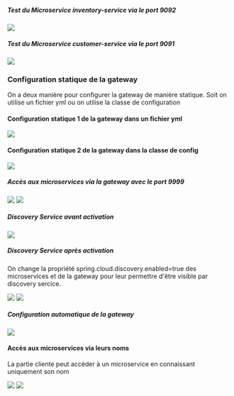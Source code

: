 <h5>Test du Microservice inventory-service via le port 9092</h5>
<img src="captures/products.png">
<h5>Test du Microservice customer-service via le port 9091</h5>
<img src="captures/customers.png">
<h3>Configuration statique de la gateway</h3>
<p>On a deux manière pour configurer la gateway de manière statique. Soit on utilise un fichier yml ou on utilise la classe de configuration</p>
<h4>Configuration statique 1 de la gateway dans un fichier yml</h4>
<img src="captures/config-gateway-1.png">
<h4>Configuration statique 2 de la gateway dans la classe de config</h4>
<img src="captures/config-gateway-2.png">
<h5>Accès aux microservices via la gateway avec le port 9999</h5>
<img src="captures/acces-ms-customer-via-gateway.png">
<img src="captures/acces-ms-product-via-gateway.png">
<h5>Discovery Service avant activation</h5>
<img src="captures/discovery-service-avant-activation.png">
<h5>Discovery Service après activation</h5>
<p>On change la propriété spring.cloud.discovery.enabled=true des microservices et de la gateway pour leur permettre d'être visible par discovery sercice.</p>
<img src="captures/capt.png">
<img src="captures/discovery-apres-activation.png">
<h5>Configuration automatique de la gateway</h5>
<img src="captures/0-config-auto-gateway.png">
<h4>Accès aux microservices via leurs noms</h4>
<p>La partie cliente peut accéder à un microservice en connaissant uniquement son nom</p>
<img src="captures/2-acces-gateway-via-nom-ms.png">
<img src="captures/3-acces-gateway-via-nom-ms.png">